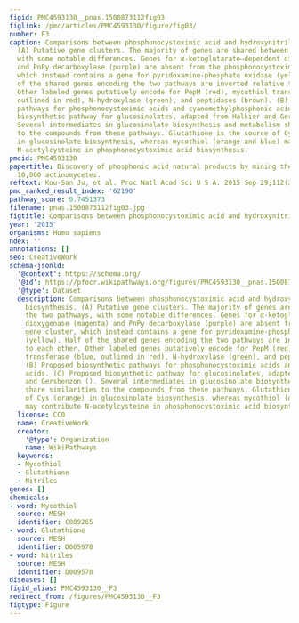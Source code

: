 ```yaml
---
figid: PMC4593130__pnas.1500873112fig03
figlink: /pmc/articles/PMC4593130/figure/fig03/
number: F3
caption: Comparisons between phosphonocystoximic acid and hydroxynitrilaphos biosynthesis.
  (A) Putative gene clusters. The majority of genes are shared between the two pathways,
  with some notable differences. Genes for α-ketoglutarate–dependent dioxygenase (magenta)
  and PnPy decarboxylase (purple) are absent from the phosphonocystoximate gene cluster,
  which instead contains a gene for pyridoxamine-phosphate oxidase (yellow). Half
  of the shared genes encoding the two pathways are inverted relative to each other.
  Other labeled genes putatively encode for PepM (red), mycothiol transferase (blue,
  outlined in red), N-hydroxylase (green), and peptidases (brown). (B) Proposed biosynthetic
  pathways for phosphonocystoximic acids and cyanomethylphosphonic acids. (C) Proposed
  biosynthetic pathway for glucosinolates, adapted from Halkier and Gershenzon ().
  Several intermediates in glucosinolate biosynthesis and metabolism share similarities
  to the compounds from these pathways. Glutathione is the source of Cys (orange)
  in glucosinolate biosynthesis, whereas mycothiol (orange and blue) may contribute
  N-acetylcysteine in phosphonocystoximic acid biosynthesis.
pmcid: PMC4593130
papertitle: Discovery of phosphonic acid natural products by mining the genomes of
  10,000 actinomycetes.
reftext: Kou-San Ju, et al. Proc Natl Acad Sci U S A. 2015 Sep 29;112(39):12175-12180.
pmc_ranked_result_index: '62190'
pathway_score: 0.7451373
filename: pnas.1500873112fig03.jpg
figtitle: Comparisons between phosphonocystoximic acid and hydroxynitrilaphos biosynthesis
year: '2015'
organisms: Homo sapiens
ndex: ''
annotations: []
seo: CreativeWork
schema-jsonld:
  '@context': https://schema.org/
  '@id': https://pfocr.wikipathways.org/figures/PMC4593130__pnas.1500873112fig03.html
  '@type': Dataset
  description: Comparisons between phosphonocystoximic acid and hydroxynitrilaphos
    biosynthesis. (A) Putative gene clusters. The majority of genes are shared between
    the two pathways, with some notable differences. Genes for α-ketoglutarate–dependent
    dioxygenase (magenta) and PnPy decarboxylase (purple) are absent from the phosphonocystoximate
    gene cluster, which instead contains a gene for pyridoxamine-phosphate oxidase
    (yellow). Half of the shared genes encoding the two pathways are inverted relative
    to each other. Other labeled genes putatively encode for PepM (red), mycothiol
    transferase (blue, outlined in red), N-hydroxylase (green), and peptidases (brown).
    (B) Proposed biosynthetic pathways for phosphonocystoximic acids and cyanomethylphosphonic
    acids. (C) Proposed biosynthetic pathway for glucosinolates, adapted from Halkier
    and Gershenzon (). Several intermediates in glucosinolate biosynthesis and metabolism
    share similarities to the compounds from these pathways. Glutathione is the source
    of Cys (orange) in glucosinolate biosynthesis, whereas mycothiol (orange and blue)
    may contribute N-acetylcysteine in phosphonocystoximic acid biosynthesis.
  license: CC0
  name: CreativeWork
  creator:
    '@type': Organization
    name: WikiPathways
  keywords:
  - Mycothiol
  - Glutathione
  - Nitriles
genes: []
chemicals:
- word: Mycothiol
  source: MESH
  identifier: C089265
- word: Glutathione
  source: MESH
  identifier: D005978
- word: Nitriles
  source: MESH
  identifier: D009570
diseases: []
figid_alias: PMC4593130__F3
redirect_from: /figures/PMC4593130__F3
figtype: Figure
---
```

